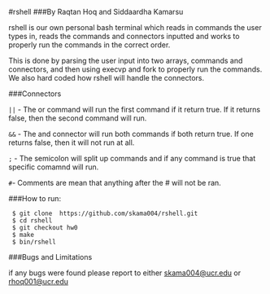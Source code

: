 #rshell
###By Raqtan Hoq and Siddaardha Kamarsu

rshell is our own personal bash terminal which reads in commands the user types in, reads the commands and connectors inputted and works to properly run the commands in the correct order. 

This is done by parsing the user input into two arrays, commands and connectors, and then using execvp and fork to properly run the commands. We also hard coded how rshell will handle the connectors.


###Connectors

`||` - The or command will run the first command if it return true. If it returns false, then the second command will run.

`&&` - The and connector will run both commands if both return true. If one returns false, then it will not run at all.

`;` - The semicolon will split up commands and if any command is true that specific comamnd will run.

`#`- Comments are mean that anything after the # will not be ran.


###How to run:
```
 $ git clone  https://github.com/skama004/rshell.git
 $ cd rshell
 $ git checkout hw0
 $ make
 $ bin/rshell
```

###Bugs and Limitations



if any bugs were found please report to either skama004@ucr.edu or rhoq001@ucr.edu
